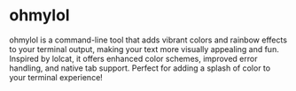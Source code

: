 # ohmylol
ohmylol is a command-line tool that adds vibrant colors and rainbow effects to your terminal output, making your text more visually appealing and fun. Inspired by lolcat, it offers enhanced color schemes, improved error handling, and native tab support. Perfect for adding a splash of color to your terminal experience!
